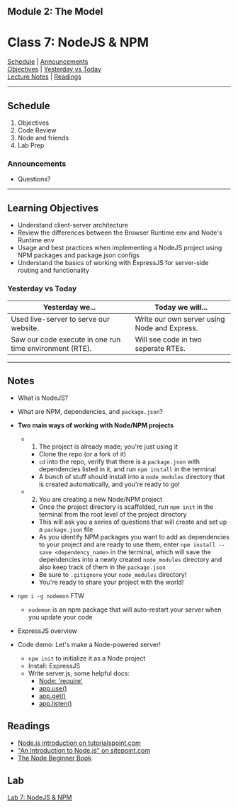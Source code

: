 ## **Module 2: The Model**
# Class 7: NodeJS & NPM

[Schedule](#schedule) | [Announcements](#announcements) </br>
[Objectives](#learning-objectives) | [Yesterday vs Today](#yesterday-vs-today) </br>
[Lecture Notes](#notes) | [Readings](#readings)


<hr></hr>

## Schedule
1. Objectives
1. Code Review
1. Node and friends
1. Lab Prep

### Announcements
* Questions?

<hr></hr>

## Learning Objectives
* Understand client-server architecture
* Review the differences between the Browser Runtime env and Node's Runtime env
* Usage and best practices when implementing a NodeJS project using NPM packages and package.json configs
* Understand the basics of working with ExpressJS for server-side routing and functionality


### Yesterday vs Today
| Yesterday we... | Today we will... |
| --------------- | ---------------- |
| Used live-server to serve our website. | Write our own server using Node and Express. |
| Saw our code execute in one run time environment (RTE). | Will see code in two seperate RTEs. |

<hr></hr>

## Notes
- What is NodeJS?
- What are NPM, dependencies, and `package.json`?
- **Two main ways of working with Node/NPM projects**
	- 1. The project is already made; you're just using it
		- Clone the repo (or a fork of it)
		- `cd` into the repo, verify that there is a `package.json` with dependencies listed in it, and run `npm install` in the terminal
		- A bunch of stuff should install into a `node_modules` directory that is created automatically, and you're ready to go!
	- 2. You are creating a new Node/NPM project
		- Once the project directory is scaffolded, run `npm init` in the terminal from the root level of the project directory
		- This will ask you a series of questions that will create and set up a `package.json` file
		- As you identify NPM packages you want to add as dependencies to your project and are ready to use them, enter `npm install --save <dependency_name>` in the terminal, which will save the dependencies into a newly created `node_modules` directory and also keep track of them in the `package.json`
		- Be sure to `.gitignore` your `node_modules` directory!
		- You're ready to share your project with the world!
- `npm i -g nodemon` FTW
    - `nodemon` is an npm package that will auto-restart your server when you update your code
- ExpressJS overview

- Code demo: Let's make a Node-powered server!
	- `npm init` to initialize it as a Node project
	- Install: ExpressJS
	- Write server.js, some helpful docs:
		- [Node: 'require'](https://nodejs.org/api/modules.html#modules_module_require_id)
		- [app.use()](https://expressjs.com/en/api.html#app.use)
		- [app.get()](https://expressjs.com/en/api.html#app.get.method)
		- [app.listen()](https://expressjs.com/en/api.html#app.listen)

## Readings
- [Node.js introduction on tutorialspoint.com](https://www.tutorialspoint.com/nodejs/nodejs_introduction.htm)
- ["An Introduction to Node.js" on sitepoint.com](https://www.sitepoint.com/an-introduction-to-node-js)
- [The Node Beginner Book](http://www.nodebeginner.org/)

## Lab
[Lab 7: NodeJS & NPM](https://github.com/acl-301d-fall-2017/07-nodejs-npm-express)